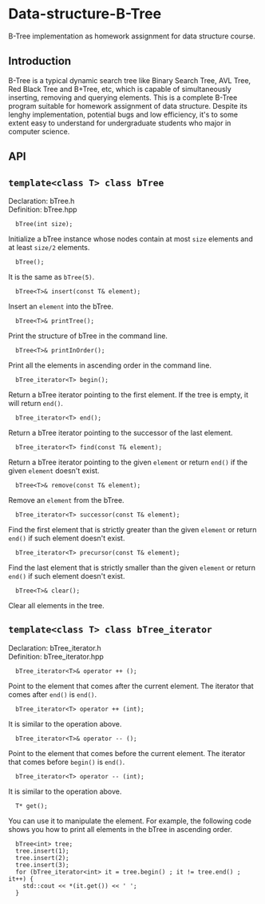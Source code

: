 # Data-structure-B-Tree
B-Tree implementation as homework assignment for data structure course.
## Introduction
B-Tree is a typical dynamic search tree like Binary Search Tree, AVL Tree, Red Black Tree and B+Tree, etc, which is capable of simultaneously inserting, removing and querying elements. This is a complete B-Tree program suitable for homework assignment of data structure. Despite its lenghy implementation, potential bugs and low efficiency, it's to some extent easy to understand for undergraduate students who major in computer science.
## API
## ``` template<class T> class bTree ```
Declaration: bTree.h\
Definition: bTree.hpp
```
  bTree(int size);
```
Initialize a bTree instance whose nodes contain at most ```size``` elements and at least ```size/2``` elements.
```
  bTree();
```
It is the same as ```bTree(5)```.
```
  bTree<T>& insert(const T& element);
```
Insert an ```element``` into the bTree.
```
  bTree<T>& printTree();
```
Print the structure of bTree in the command line.
```
  bTree<T>& printInOrder();
```
Print all the elements in ascending order in the command line.
```
  bTree_iterator<T> begin();
```
Return a bTree iterator pointing to the first element. If the tree is empty, it will return ```end()```.
```
  bTree_iterator<T> end();
```
Return a bTree iterator pointing to the successor of the last element.
```
  bTree_iterator<T> find(const T& element);
```
Return a bTree iterator pointing to the given ```element``` or return ```end()``` if the given ```element``` doesn't exist.
```
  bTree<T>& remove(const T& element);
```
Remove an ```element``` from the bTree.
```
  bTree_iterator<T> successor(const T& element);
```
Find the first element that is strictly greater than the given ```element``` or return ```end()``` if such element doesn't exist.
```
  bTree_iterator<T> precursor(const T& element);
```
Find the last element that is strictly smaller than the given ```element``` or return ```end()``` if such element doesn't exist.
```
  bTree<T>& clear();
```
Clear all elements in the tree.
## ```template<class T> class bTree_iterator```
Declaration: bTree_iterator.h\
Definition: bTree_iterator.hpp
```
  bTree_iterator<T>& operator ++ ();
```
Point to the element that comes after the current element. The iterator that comes after ```end()``` is ```end()```.
```
  bTree_iterator<T> operator ++ (int);
```
It is similar to the operation above.
```
  bTree_iterator<T>& operator -- ();
```
Point to the element that comes before the current element. The iterator that comes before ```begin()``` is ```end()```.
```
  bTree_iterator<T> operator -- (int);
```
It is similar to the operation above.
```
  T* get();
```
You can use it to manipulate the element. For example, the following code shows you how to print all elements in the bTree in ascending order.
```
  bTree<int> tree;
  tree.insert(1);
  tree.insert(2);
  tree.insert(3);
  for (bTree_iterator<int> it = tree.begin() ; it != tree.end() ; it++) {
    std::cout << *(it.get()) << ' ';
  }
```
